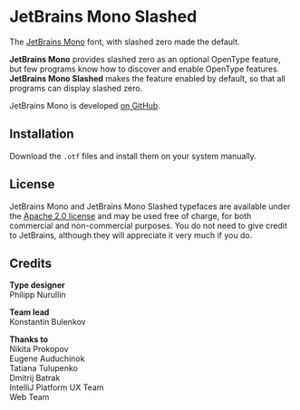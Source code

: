 # JetBrains Mono Slashed

The [JetBrains Mono](https://jetbrains.com/mono) font, with slashed zero made
the default.

**JetBrains Mono** provides slashed zero as an optional OpenType feature, but
few programs know how to discover and enable OpenType features.  **JetBrains
Mono Slashed** makes the feature enabled by default, so that all programs can
display slashed zero.

JetBrains Mono is developed [on GitHub](https://github.com/JetBrains/JetBrainsMono).

## Installation

Download the `.otf` files and install them on your system manually.

## License

JetBrains Mono and JetBrains Mono Slashed typefaces are available under the
[Apache 2.0 license](https://www.apache.org/licenses/LICENSE-2.0) and may be
used free of charge, for both commercial and non-commercial purposes.  You do
not need to give credit to JetBrains, although they will appreciate it very
much if you do.

## Credits

**Type designer**\
Philipp Nurullin

**Team lead**\
Konstantin Bulenkov

**Thanks to**\
Nikita Prokopov\
Eugene Auduchinok\
Tatiana Tulupenko\
Dmitrij Batrak\
IntelliJ Platform UX Team\
Web Team
